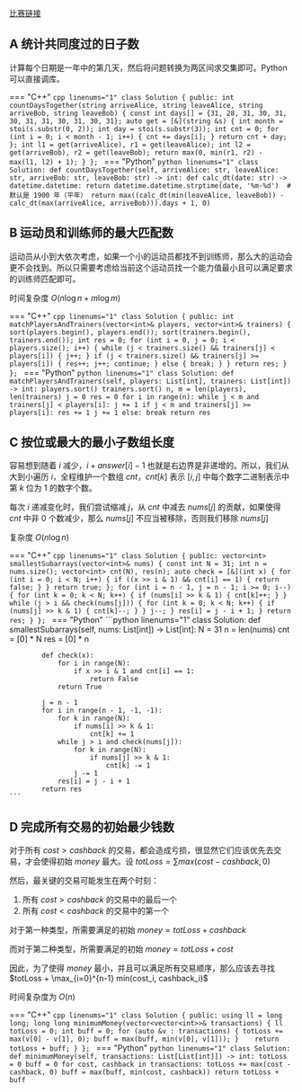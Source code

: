 [比赛链接](https://leetcode.cn/contest/biweekly-contest-87/)

## A 统计共同度过的日子数

计算每个日期是一年中的第几天，然后将问题转换为两区间求交集即可。Python 可以直接调库。

=== "C++"
    ```cpp linenums="1"
    class Solution {
    public:
        int countDaysTogether(string arriveAlice, string leaveAlice, string arriveBob, string leaveBob) {
            const int days[] = {31, 28, 31, 30, 31, 30, 31, 31, 30, 31, 30, 31};
            auto get = [&](string &s) {
                int month = stoi(s.substr(0, 2));
                int day = stoi(s.substr(3));
                int cnt = 0;
                for (int i = 0; i < month - 1; i++) {
                    cnt += days[i];
                }
                return cnt + day;
            };
            int l1 = get(arriveAlice), r1 = get(leaveAlice);
            int l2 = get(arriveBob), r2 = get(leaveBob);
            return max(0, min(r1, r2) - max(l1, l2) + 1);
        }
    };
    ```
=== "Python"
    ```python linenums="1"
    class Solution:
    def countDaysTogether(self, arriveAlice: str, leaveAlice: str, arriveBob: str, leaveBob: str) -> int:
        def calc_dt(date: str) -> datetime.datetime:
            return datetime.datetime.strptime(date, '%m-%d')  # 默认是 1900 年（平年）
        return max((calc_dt(min(leaveAlice, leaveBob)) - calc_dt(max(arriveAlice, arriveBob))).days + 1, 0)
    ```

## B 运动员和训练师的最大匹配数

运动员从小到大依次考虑，如果一个小的运动员都找不到训练师，那么大的运动会更不会找到。所以只需要考虑给当前这个运动员找一个能力值最小且可以满足要求的训练师匹配即可。

时间复杂度 $O(n\log n+ m\log m)$

=== "C++"
    ```cpp linenums="1"
    class Solution {
    public:
        int matchPlayersAndTrainers(vector<int>& players, vector<int>& trainers) {
            sort(players.begin(), players.end());
            sort(trainers.begin(), trainers.end());
            int res = 0;
            for (int i = 0, j = 0; i < players.size(); i++) {
                while (j < trainers.size() && trainers[j] < players[i]) {
                    j++;
                }
                if (j < trainers.size() && trainers[j] >= players[i]) {
                    res++;
                    j++;
                    continue;
                } else {
                    break;
                }
            }
            return res;
        }
    };
    ```
=== "Python"
    ```python linenums="1"
    class Solution:
        def matchPlayersAndTrainers(self, players: List[int], trainers: List[int]) -> int:
            players.sort()
            trainers.sort()
            n, m = len(players), len(trainers)
            j = 0
            res = 0
            for i in range(n):
                while j < m and trainers[j] < players[i]:
                    j += 1
                if j < m and trainers[j] >= players[i]:
                    res += 1
                    j += 1
                else:
                    break
            return res
    ```

## C 按位或最大的最小子数组长度

容易想到随着 $i$ 减少，$i + answer[i] - 1$ 也就是右边界是非递增的。所以，我们从大到小遍历 $i$，全程维护一个数组 $cnt$，$cnt[k]$ 表示 $[i,j]$ 中每个数字二进制表示中第 $k$ 位为 1 的数字个数。

每次 $i$ 递减变化时，我们尝试缩减 $j$，从 $cnt$ 中减去 $nums[j]$ 的贡献，如果使得 $cnt$ 中非 0 个数减少，那么 $nums[j]$ 不应当被移除，否则我们移除 $nums[j]$

复杂度 $O(n\log n)$

=== "C++"
    ```cpp linenums="1"
    class Solution {
    public:
        vector<int> smallestSubarrays(vector<int>& nums) {
            const int N = 31;
            int n = nums.size();
            vector<int> cnt(N), res(n);
            auto check = [&](int x) {
                for (int i = 0; i < N; i++) {
                    if ((x >> i & 1) && cnt[i] == 1) {
                        return false;
                    }
                }
                return true;
            };
            for (int i = n - 1, j = n - 1; i >= 0; i--) {
                for (int k = 0; k < N; k++) {
                    if (nums[i] >> k & 1) {
                        cnt[k]++;
                    }
                }
                while (j > i && check(nums[j])) {
                    for (int k = 0; k < N; k++) {
                        if (nums[j] >> k & 1) {
                            cnt[k]--;
                        }
                    }
                    j--;
                }
                res[i] = j - i + 1;
            }
            return res;
        }
    };
    ```
=== "Python"
    ```python linenums="1"
    class Solution:
        def smallestSubarrays(self, nums: List[int]) -> List[int]:
            N = 31
            n = len(nums)
            cnt = [0] * N 
            res = [0] * n
            
            def check(x):
                for i in range(N):
                    if x >> i & 1 and cnt[i] == 1:
                        return False
                return True
            
            j = n - 1
            for i in range(n - 1, -1, -1):
                for k in range(N):
                    if nums[i] >> k & 1:
                        cnt[k] += 1
                while j > i and check(nums[j]):
                    for k in range(N):
                        if nums[j] >> k & 1:
                            cnt[k] -= 1
                    j -= 1
                res[i] = j - i + 1
            return res
    ```

## D 完成所有交易的初始最少钱数 


对于所有 $cost > cashback$ 的交易，都会造成亏损，很显然它们应该优先去交易，才会使得初始 $money$ 最大。设 $totLoss = \sum max(cost - cashback, 0)$

然后，最关键的交易可能发生在两个时刻：

1. 所有 $cost > cashback$ 的交易中的最后一个
2. 所有 $cost < cashback$ 的交易中的第一个

对于第一种类型，所需要满足的初始 $money = totLoss + cashback$

而对于第二种类型，所需要满足的初始 $money = totLoss + cost$

因此，为了使得 $money$ 最小，并且可以满足所有交易顺序，那么应该去寻找 $totLoss + \max_{i=0}^{n-1} min(cost_i, cashback_i)$

时间复杂度为 $O(n)$

=== "C++"
    ```cpp linenums="1"
    class Solution {
    public:
        using ll = long long;
        long long minimumMoney(vector<vector<int>>& transactions) {
            ll totLoss = 0;
            int buff = 0;
            for (auto &v : transactions) {
                totLoss += max(v[0] - v[1], 0);
                buff = max(buff, min(v[0], v[1]));
            }   
            return totLoss + buff;
        }
    };
    ```
=== "Python"
    ```python linenums="1"
    class Solution:
        def minimumMoney(self, transactions: List[List[int]]) -> int:
            totLoss = 0
            buff = 0
            for cost, cashback in transactions:
                totLoss += max(cost - cashback, 0)
                buff = max(buff, min(cost, cashback))
            return totLoss + buff
    ```


